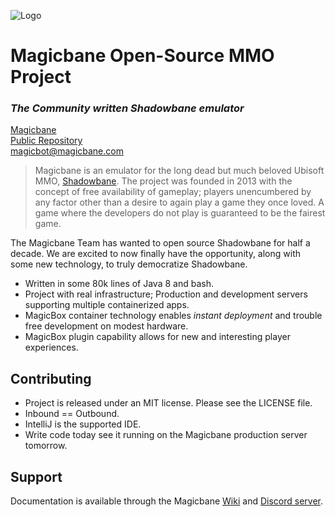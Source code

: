 ![Logo](https://magicbane.com/images/MBLogo.jpg)

# Magicbane Open-Source MMO Project
### *The Community written Shadowbane emulator*
[Magicbane](http://www.magicbane.com)
</BR>
[Public Repository](http://repo.magicbane.com)
<BR>
<magicbot@magicbane.com>

> Magicbane is an emulator for the long dead but much beloved Ubisoft MMO, [Shadowbane](https://en.wikipedia.org/wiki/Shadowbane).
The project was founded in 2013 with the concept of free availability of gameplay; players unencumbered by any factor other than a desire to again play a game they once loved.  A game where the developers do not play is guaranteed to be the fairest game.

The Magicbane Team has wanted to open source Shadowbane for half a decade.  We are excited to now finally have the opportunity, along with some new technology, to truly democratize Shadowbane.

- Written in some 80k lines of Java 8 and bash.
- Project with real infrastructure; Production and development servers supporting multiple containerized apps.
- MagicBox container technology enables _instant deployment_ and trouble free development on modest hardware.
- MagicBox plugin capability allows for new and interesting player experiences.

## Contributing

- Project is released under an MIT license.  Please see the LICENSE file.
- Inbound == Outbound.
- IntelliJ is the supported IDE.
- Write code today see it running on the Magicbane production server tomorrow.

## Support

Documentation is available through the Magicbane [Wiki](http://repo.magicbane.com/MagicBane/Server/wiki) and [Discord server](www.magicbane.com).